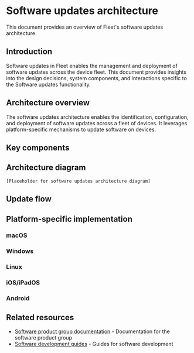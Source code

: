 # Software updates architecture

This document provides an overview of Fleet's software updates architecture.

## Introduction

Software updates in Fleet enables the management and deployment of software updates across the device fleet. This document provides insights into the design decisions, system components, and interactions specific to the Software updates functionality.

## Architecture overview

The software updates architecture enables the identification, configuration, and deployment of software updates across a fleet of devices. It leverages platform-specific mechanisms to update software on devices.

## Key components

## Architecture diagram

```
[Placeholder for software updates architecture diagram]
```

## Update flow

## Platform-specific implementation

### macOS

### Windows

### Linux

### iOS/iPadOS

### Android

## Related resources

- [Software product group documentation](../../product-groups/software/) - Documentation for the software product group
- [Software development guides](../../guides/software/) - Guides for software development